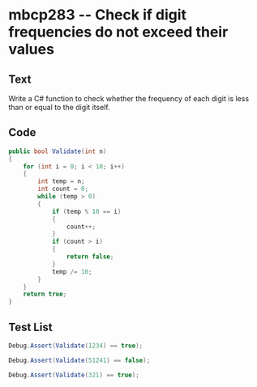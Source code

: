 # mbcp283 -- Check if digit frequencies do not exceed their values

## Text

Write a C# function to check whether the frequency of each digit is less than or equal to the digit itself.

## Code

```csharp
public bool Validate(int n) 
{ 
    for (int i = 0; i < 10; i++) 
    { 
        int temp = n; 
        int count = 0; 
        while (temp > 0) 
        { 
            if (temp % 10 == i) 
            { 
                count++; 
            } 
            if (count > i) 
            { 
                return false; 
            } 
            temp /= 10; 
        } 
    } 
    return true; 
}
```

## Test List

```csharp
Debug.Assert(Validate(1234) == true);
```

```csharp
Debug.Assert(Validate(51241) == false);
```

```csharp
Debug.Assert(Validate(321) == true);
```
